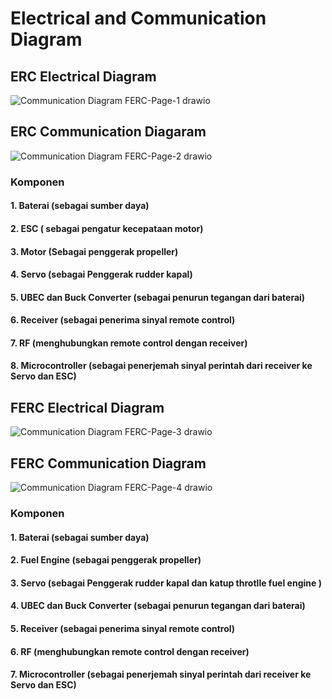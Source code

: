 # Electrical and Communication Diagram
## ERC Electrical Diagram
![Communication Diagram FERC-Page-1 drawio](https://github.com/user-attachments/assets/b923ce00-69a2-453c-99c5-754dda26e952)
## ERC Communication Diagaram
![Communication Diagram FERC-Page-2 drawio](https://github.com/user-attachments/assets/a92e9628-6ff4-4e79-a5f1-6ef20cffe82c)
### Komponen
#### 1. Baterai (sebagai sumber daya)
#### 2. ESC ( sebagai pengatur kecepataan motor)
#### 3. Motor (Sebagai penggerak propeller)
#### 4. Servo (sebagai Penggerak rudder kapal)
#### 5. UBEC dan Buck Converter (sebagai penurun tegangan dari baterai)
#### 6. Receiver (sebagai penerima sinyal remote control)
#### 7. RF (menghubungkan remote control dengan receiver)
#### 8. Microcontroller (sebagai penerjemah sinyal perintah dari receiver ke Servo dan ESC)

## FERC Electrical Diagram
![Communication Diagram FERC-Page-3 drawio](https://github.com/user-attachments/assets/6ac19bf8-512a-40dd-9c6f-27b02458f5ce)
## FERC Communication Diagram
![Communication Diagram FERC-Page-4 drawio](https://github.com/user-attachments/assets/2db241bd-9156-4d1c-a8a9-41e2fd797e24)
### Komponen
#### 1. Baterai (sebagai sumber daya)
#### 2. Fuel Engine (sebagai penggerak propeller)
#### 3. Servo (sebagai Penggerak rudder kapal dan katup throtlle fuel engine )
#### 4. UBEC dan Buck Converter (sebagai penurun tegangan dari baterai)
#### 5. Receiver (sebagai penerima sinyal remote control)
#### 6. RF (menghubungkan remote control dengan receiver)
#### 7. Microcontroller (sebagai penerjemah sinyal perintah dari receiver ke Servo dan ESC)
